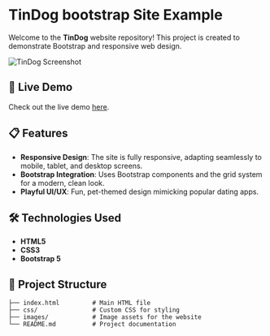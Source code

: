 # TinDog bootstrap Site Example

Welcome to the **TinDog** website repository! This project is created to demonstrate Bootstrap and responsive web design.

![TinDog Screenshot](link-to-screenshot) <!-- Replace with an actual screenshot link if available -->

## 🚀 Live Demo

Check out the live demo [here](https://abdo-fullstack-projects-2023.github.io/tindog_bootstrap_example/).

## 📋 Features

- **Responsive Design**: The site is fully responsive, adapting seamlessly to mobile, tablet, and desktop screens.
- **Bootstrap Integration**: Uses Bootstrap components and the grid system for a modern, clean look.
- **Playful UI/UX**: Fun, pet-themed design mimicking popular dating apps.

## 🛠️ Technologies Used

- **HTML5**
- **CSS3**
- **Bootstrap 5**

## 📂 Project Structure

```plaintext
├── index.html         # Main HTML file
├── css/               # Custom CSS for styling
├── images/            # Image assets for the website
└── README.md          # Project documentation

